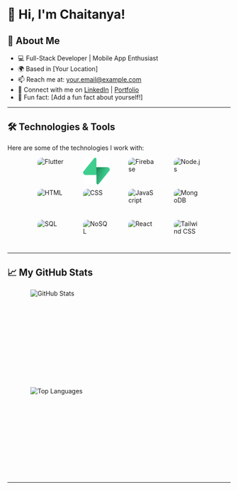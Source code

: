 # 👋 Hi, I'm Chaitanya!


## 🚀 About Me
- 💻 Full-Stack Developer | Mobile App Enthusiast
- 🌍 Based in [Your Location]
- 📫 Reach me at: [your.email@example.com](mailto:your.email@example.com)
- 🔗 Connect with me on [LinkedIn](https://linkedin.com/in/your-profile) | [Portfolio](https://your-portfolio.com)
- 🌟 Fun fact: [Add a fun fact about yourself!]

---

## 🛠️ Technologies & Tools

Here are some of the technologies I work with:

<div style="display: grid; grid-template-columns: repeat(4, 1fr); gap: 10px; justify-items: center; max-width: 400px; margin: 0 auto;">
  <img src="https://img.icons8.com/color/48/flutter.png" alt="Flutter" style="border-radius: 10px; width: 60px; height: 60px;" title="Flutter">
  <img src="https://raw.githubusercontent.com/supabase/supabase/master/packages/common/assets/images/supabase-logo-icon.png" alt="Supabase" style="border-radius: 10px; width: 60px; height: 60px;" title="Supabase">
  <img src="https://img.icons8.com/color/48/firebase.png" alt="Firebase" style="border-radius: 10px; width: 60px; height: 60px;" title="Firebase">
  <img src="https://img.icons8.com/color/48/nodejs.png" alt="Node.js" style="border-radius: 10px; width: 60px; height: 60px;" title="Node.js">
  <img src="https://img.icons8.com/color/48/html-5.png" alt="HTML" style="border-radius: 10px; width: 60px; height: 60px;" title="HTML">
  <img src="https://img.icons8.com/color/48/css3.png" alt="CSS" style="border-radius: 10px; width: 60px; height: 60px;" title="CSS">
  <img src="https://img.icons8.com/color/48/javascript.png" alt="JavaScript" style="border-radius: 10px; width: 60px; height: 60px;" title="JavaScript">
  <img src="https://img.icons8.com/color/48/mongodb.png" alt="MongoDB" style="border-radius: 10px; width: 60px; height: 60px;" title="MongoDB">
  <img src="https://img.icons8.com/fluency/48/sql.png" alt="SQL" style="border-radius: 10px; width: 60px; height: 60px;" title="SQL">
  <img src="https://img.icons8.com/color/48/database.png" alt="NoSQL" style="border-radius: 10px; width: 60px; height: 60px;" title="NoSQL">
  <img src="https://img.icons8.com/plasticine/48/react.png" alt="React" style="border-radius: 10px; width: 60px; height: 60px;" title="React">
  <img src="https://img.icons8.com/color/48/tailwind_css.png" alt="Tailwind CSS" style="border-radius: 10px; width: 60px; height: 60px;" title="Tailwind CSS">
</div>

---

## 📈 My GitHub Stats

<div style="display: flex; flex-wrap: wrap; gap: 20px; justify-content: center;">
  <img src="https://github-readme-stats.vercel.app/api?username=DarkWizardCK-24&show_icons=true&theme=radical&hide_border=true&count_private=true" alt="GitHub Stats" style="width: 400px; height: 200px; max-width: 100%; object-fit: cover;">
  <img src="https://github-readme-stats.vercel.app/api/top-langs/?username=DarkWizardCK-24&layout=compact&theme=radical&hide_border=true" alt="Top Languages" style="width: 400px; height: 200px; max-width: 100%; object-fit: cover;">
</div>

---
